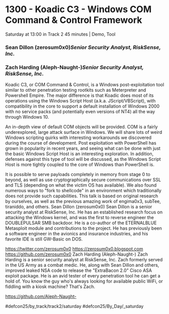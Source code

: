 # 1300 - Koadic C3 - Windows COM Command & Control Framework
Saturday at 13:00 in Track 2
45 minutes | Demo, Tool
### Sean Dillon (zerosum0x0)*Senior Security Analyst, RiskSense, Inc.*

### Zach Harding (Aleph-Naught-)*Senior Security Analyst, RiskSense, Inc.*

Koadic C3, or COM Command & Control, is a Windows post-exploitation tool similar to other penetration testing rootkits such as Meterpreter and Powershell Empire. The major difference is that Koadic does most of its operations using the Windows Script Host (a.k.a. JScript/VBScript), with compatibility in the core to support a default installation of Windows 2000 with no service packs (and potentially even versions of NT4) all the way through Windows 10.

An in-depth view of default COM objects will be provided. COM is a fairly underexplored, large attack surface in Windows. We will share lots of weird Windows scripting quirks with interesting workarounds we discovered during the course of development. Post exploitation with PowerShell has grown in popularity in recent years, and seeing what can be done with just the basic Windows Script Host is an interesting exploration. In addition, defenses against this type of tool will be discussed, as the Windows Script Host is more tightly coupled to the core of Windows than PowerShell is.

It is possible to serve payloads completely in memory from stage 0 to beyond, as well as use cryptographically secure communications over SSL and TLS (depending on what the victim OS has available). We also found numerous ways to "fork to shellcode" in an environment which traditionally does not provide such capabilities. This talk is based on original research by ourselves, as well as the previous amazing work of engima0x3, subTee, tiraniddo, and others.
Sean Dillon (zerosum0x0)
Sean Dillon is a senior security analyst at RiskSense, Inc. He has an established research focus on attacking the Windows kernel, and was the first to reverse engineer the DOUBLEPULSAR SMB backdoor. He is a co-author of the ETERNALBLUE Metasploit module and contributions to the project. He has previously been a software engineer in the avionics and insurance industries, and his favorite IDE is still GW-Basic on DOS.

https://twitter.com/zerosum0x0
https://zerosum0x0.blogspot.com
https://github.com/zerosum0x0
Zach Harding (Aleph-Naught-)
Zach Harding is a senior security analyst at RiskSense, Inc. Zach formerly served in the US Army as a combat medic. He, along with Sean Dillon and others, improved leaked NSA code to release the "ExtraBacon 2.0" Cisco ASA exploit package. He is an avid tester of every penetration tool he can get a hold of. You know the guy who's always looking for available public WiFi, or fiddling with a kiosk machine? That's Zach.

https://github.com/Aleph-Naught-

#defcon25/by_track/track2/saturday #defcon25/By_Day/_saturday